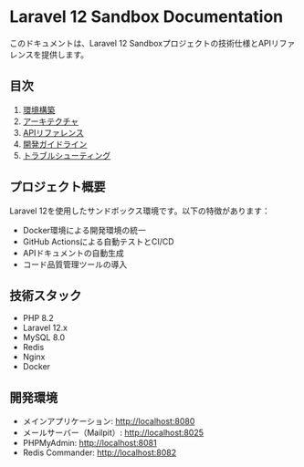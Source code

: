 # Laravel 12 Sandbox Documentation

このドキュメントは、Laravel 12 Sandboxプロジェクトの技術仕様とAPIリファレンスを提供します。

## 目次

1. [環境構築](setup.md)
2. [アーキテクチャ](architecture.md)
3. [APIリファレンス](api.md)
4. [開発ガイドライン](guidelines.md)
5. [トラブルシューティング](troubleshooting.md)

## プロジェクト概要

Laravel 12を使用したサンドボックス環境です。以下の特徴があります：

- Docker環境による開発環境の統一
- GitHub Actionsによる自動テストとCI/CD
- APIドキュメントの自動生成
- コード品質管理ツールの導入

## 技術スタック

- PHP 8.2
- Laravel 12.x
- MySQL 8.0
- Redis
- Nginx
- Docker

## 開発環境

- メインアプリケーション: [http://localhost:8080](http://localhost:8080)
- メールサーバー（Mailpit）: [http://localhost:8025](http://localhost:8025)
- PHPMyAdmin: [http://localhost:8081](http://localhost:8081)
- Redis Commander: [http://localhost:8082](http://localhost:8082) 